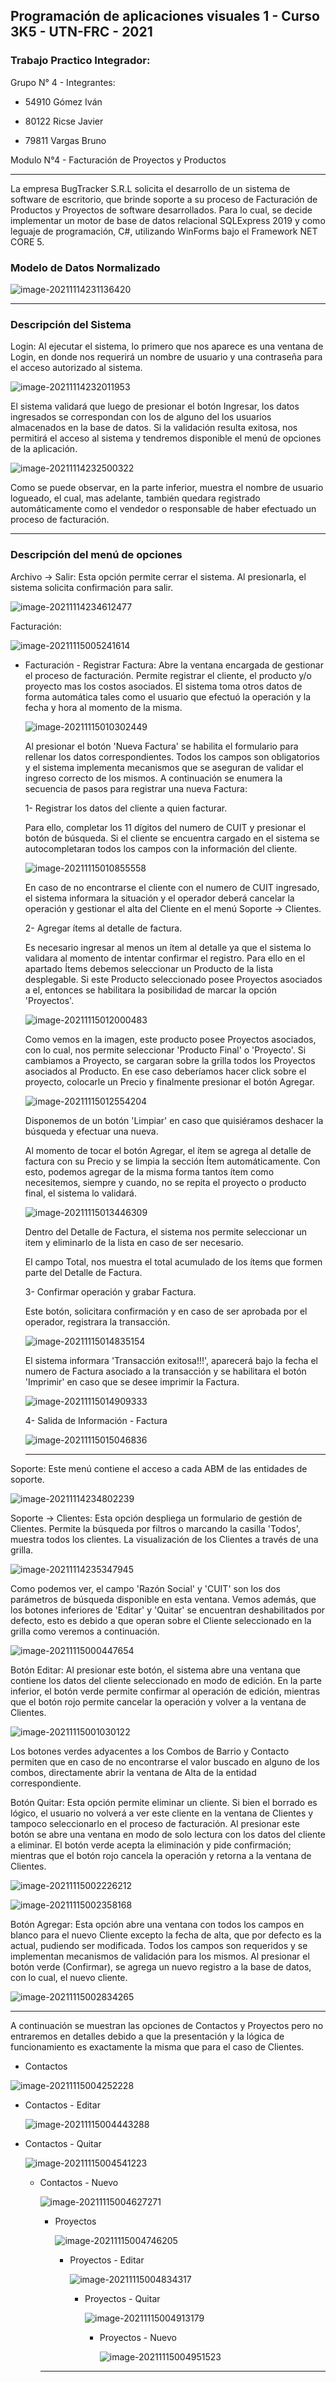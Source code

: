 ## Programación de aplicaciones visuales 1 - Curso 3K5 - UTN-FRC - 2021

### Trabajo Practico Integrador:

Grupo N° 4 - Integrantes:

* 54910 Gómez Iván

* 80122 Ricse Javier

* 79811 Vargas Bruno

Modulo N°4 - Facturación de Proyectos y Productos

------

La empresa BugTracker S.R.L solicita el desarrollo de un sistema de software de escritorio, que brinde soporte a su proceso de Facturación de Productos y Proyectos de software desarrollados. Para lo cual,  se decide implementar un motor de base de datos relacional SQLExpress 2019 y como leguaje de programación, C#, utilizando WinForms bajo el Framework NET CORE 5.



### Modelo de Datos Normalizado

![image-20211114231136420](https://raw.githubusercontent.com/ivangomez854/cloudimg/master/img/image-20211114231136420.png)

------



### Descripción del Sistema

Login: Al ejecutar el sistema, lo primero que nos aparece es una ventana de Login, en donde nos requerirá un nombre de usuario y una contraseña para el acceso autorizado al sistema.

![image-20211114232011953](https://raw.githubusercontent.com/ivangomez854/cloudimg/master/img/image-20211114232011953.png)

El sistema validará que luego de presionar el botón Ingresar, los datos ingresados se correspondan con los de alguno del los usuarios almacenados en la base de datos. Si la validación resulta exitosa, nos permitirá el acceso al sistema y tendremos disponible el menú de opciones de la aplicación.

![image-20211114232500322](https://raw.githubusercontent.com/ivangomez854/cloudimg/master/img/image-20211114232500322.png)

Como se puede observar, en la parte inferior, muestra el nombre de usuario logueado, el cual, mas adelante, también quedara registrado automáticamente como el vendedor o responsable de haber efectuado un proceso de facturación.

------



### Descripción del menú de opciones

Archivo -> Salir: Esta opción permite cerrar el sistema. Al presionarla, el sistema solicita confirmación para salir.

![image-20211114234612477](https://raw.githubusercontent.com/ivangomez854/cloudimg/master/img/image-20211114234612477.png)

Facturación:

![image-20211115005241614](https://raw.githubusercontent.com/ivangomez854/cloudimg/master/img/image-20211115005241614.png)

* Facturación - Registrar Factura: Abre la ventana encargada de gestionar el proceso de facturación. Permite registrar el cliente, el producto y/o proyecto mas los costos asociados. El sistema toma otros datos de forma automática tales como el usuario que efectuó la operación y la fecha y hora al momento de la misma.

  ![image-20211115010302449](https://raw.githubusercontent.com/ivangomez854/cloudimg/master/img/image-20211115010302449.png)

  

  Al presionar el botón 'Nueva Factura' se habilita el formulario para rellenar los datos correspondientes. Todos los campos son obligatorios y el sistema implementa mecanismos que se aseguran de validar el ingreso correcto de los mismos. A continuación se enumera la secuencia de pasos para registrar una nueva Factura:

  1- Registrar los datos del cliente a quien facturar. 

  Para ello, completar los 11 dígitos del numero de CUIT y presionar el botón de búsqueda. Si el cliente se encuentra cargado en el sistema se autocompletaran todos los campos con la información del cliente.

  ![image-20211115010855558](https://raw.githubusercontent.com/ivangomez854/cloudimg/master/img/image-20211115010855558.png)

  En caso de no encontrarse el cliente con el numero de CUIT ingresado, el sistema informara la situación y el operador deberá cancelar la operación y gestionar el alta del Cliente en el menú Soporte -> Clientes.

  2- Agregar ítems al detalle de factura.

  Es necesario ingresar al menos un ítem al detalle ya que el sistema lo validara al momento de intentar confirmar el registro. Para ello en el apartado Ítems debemos seleccionar un Producto de la lista desplegable. Si este Producto seleccionado posee Proyectos asociados a el, entonces se habilitara la posibilidad de marcar la opción 'Proyectos'.

  ![image-20211115012000483](https://raw.githubusercontent.com/ivangomez854/cloudimg/master/img/image-20211115012000483.png)

  Como vemos en la imagen, este producto posee Proyectos asociados, con lo cual, nos permite seleccionar 'Producto Final' o 'Proyecto'. Si cambiamos a Proyecto, se cargaran sobre la grilla todos los Proyectos asociados al Producto. En ese caso deberíamos hacer click sobre el proyecto, colocarle un Precio y finalmente presionar el botón Agregar.

  ![image-20211115012554204](https://raw.githubusercontent.com/ivangomez854/cloudimg/master/img/image-20211115012554204.png)

  Disponemos de un botón 'Limpiar' en caso que quisiéramos deshacer la búsqueda y efectuar una nueva.

  Al momento de tocar el botón Agregar, el ítem se agrega al detalle de factura con su Precio y se limpia la sección Ítem automáticamente. Con esto, podemos agregar de la misma forma tantos ítem como necesitemos, siempre y cuando, no se repita el proyecto o producto final, el sistema lo validará.

  ![image-20211115013446309](https://raw.githubusercontent.com/ivangomez854/cloudimg/master/img/image-20211115013446309.png)

  Dentro del Detalle de Factura, el sistema nos permite seleccionar un item y eliminarlo de la lista en caso de ser necesario.

  El campo Total, nos muestra el total acumulado de los ítems que formen parte del Detalle de Factura.

  3- Confirmar operación y grabar Factura.

  Este botón, solicitara confirmación y en caso de ser aprobada por el operador, registrara la transacción. 

  ![image-20211115014835154](https://raw.githubusercontent.com/ivangomez854/cloudimg/master/img/image-20211115014835154.png)

  El sistema informara 'Transacción exitosa!!!', aparecerá bajo la fecha el numero de Factura asociado a la transacción y se habilitara el botón 'Imprimir' en caso que se desee imprimir la Factura.

  ![image-20211115014909333](https://raw.githubusercontent.com/ivangomez854/cloudimg/master/img/image-20211115014909333.png)

  

  4- Salida de Información - Factura

  ![image-20211115015046836](https://raw.githubusercontent.com/ivangomez854/cloudimg/master/img/image-20211115015046836.png)

  

  ------

  

Soporte: Este menú contiene el acceso a cada ABM de las entidades de soporte.

![image-20211114234802239](https://raw.githubusercontent.com/ivangomez854/cloudimg/master/img/image-20211114234802239.png)

Soporte -> Clientes: Esta opción despliega un formulario de gestión de Clientes. Permite la búsqueda por filtros o marcando la casilla 'Todos', muestra todos los clientes. La visualización de los Clientes a través de una grilla.

![image-20211114235347945](https://raw.githubusercontent.com/ivangomez854/cloudimg/master/img/image-20211114235347945.png)

Como podemos ver, el campo 'Razón Social' y 'CUIT' son los dos parámetros de búsqueda disponible en esta ventana. Vemos además, que los botones inferiores de 'Editar' y 'Quitar' se encuentran deshabilitados por defecto, esto es debido a que operan sobre el Cliente seleccionado en la grilla como veremos a continuación.

![image-20211115000447654](https://raw.githubusercontent.com/ivangomez854/cloudimg/master/img/image-20211115000447654.png)

Botón Editar: Al presionar este botón, el sistema abre una ventana que contiene los datos del cliente seleccionado en modo de edición. En la parte inferior, el botón verde permite confirmar al operación de edición, mientras que el botón rojo permite cancelar la operación y volver a la ventana de Clientes. 

![image-20211115001030122](https://raw.githubusercontent.com/ivangomez854/cloudimg/master/img/image-20211115001030122.png)

Los botones verdes adyacentes a los Combos de Barrio y Contacto permiten que en caso de no encontrarse el valor buscado en alguno de los combos, directamente abrir la ventana de Alta de la entidad correspondiente.

Botón Quitar: Esta opción permite eliminar un cliente. Si bien el borrado es lógico, el usuario no volverá a ver este cliente en la ventana de Clientes y tampoco seleccionarlo en el proceso de facturación. Al presionar este botón se abre una ventana en modo de solo lectura con los datos del cliente a eliminar. El botón verde acepta la eliminación y pide confirmación; mientras que el botón rojo cancela la operación y retorna a la ventana de Clientes.

![image-20211115002226212](https://raw.githubusercontent.com/ivangomez854/cloudimg/master/img/image-20211115002226212.png)

![image-20211115002358168](https://raw.githubusercontent.com/ivangomez854/cloudimg/master/img/image-20211115002358168.png)

Botón Agregar: Esta opción abre una ventana con todos los campos en blanco para el nuevo Cliente excepto la fecha de alta, que por defecto es la actual, pudiendo ser modificada. Todos los campos son requeridos y se implementan mecanismos de validación para los mismos. Al presionar el botón verde (Confirmar), se agrega un nuevo registro a la base de datos, con lo cual, el nuevo cliente.

![image-20211115002834265](https://raw.githubusercontent.com/ivangomez854/cloudimg/master/img/image-20211115002834265.png)

------

A continuación se muestran las opciones de Contactos y Proyectos pero no entraremos en detalles debido a que la presentación y la lógica de funcionamiento es exactamente la misma que para el caso de Clientes.

* Contactos

![image-20211115004252228](https://raw.githubusercontent.com/ivangomez854/cloudimg/master/img/image-20211115004252228.png)

* Contactos - Editar

  ![image-20211115004443288](https://raw.githubusercontent.com/ivangomez854/cloudimg/master/img/image-20211115004443288.png)

* Contactos - Quitar

  ![image-20211115004541223](https://raw.githubusercontent.com/ivangomez854/cloudimg/master/img/image-20211115004541223.png)

  * Contactos - Nuevo

    ![image-20211115004627271](https://raw.githubusercontent.com/ivangomez854/cloudimg/master/img/image-20211115004627271.png)

    * Proyectos

      ![image-20211115004746205](https://raw.githubusercontent.com/ivangomez854/cloudimg/master/img/image-20211115004746205.png)

      * Proyectos - Editar

        ![image-20211115004834317](https://raw.githubusercontent.com/ivangomez854/cloudimg/master/img/image-20211115004834317.png)

        * Proyectos - Quitar

          ![image-20211115004913179](https://raw.githubusercontent.com/ivangomez854/cloudimg/master/img/image-20211115004913179.png)

          * Proyectos - Nuevo

            ![image-20211115004951523](https://raw.githubusercontent.com/ivangomez854/cloudimg/master/img/image-20211115004951523.png)

            

    ------

    

